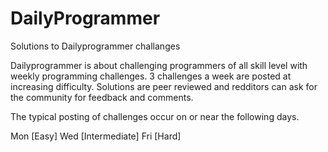 # DailyProgrammer
Solutions to Dailyprogrammer challanges

Dailyprogrammer is about challenging programmers of all skill level with weekly programming challenges. 3 challenges a week are posted at increasing difficulty. Solutions are peer reviewed and redditors can ask for the community for feedback and comments.

The typical posting of challenges occur on or near the following days.

Mon [Easy]
Wed [Intermediate]
Fri [Hard]